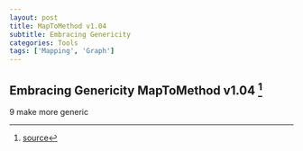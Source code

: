 ```yaml
---
layout: post
title: MapToMethod v1.04
subtitle: Embracing Genericity
categories: Tools
tags: ['Mapping', 'Graph']
---
```


## Embracing Genericity MapToMethod v1.04 [^fn1]

9 make more generic

[^fn1]: [source](https://github.com/Mat-O-Lab/MapToMethod/releases/tag/v1.04)